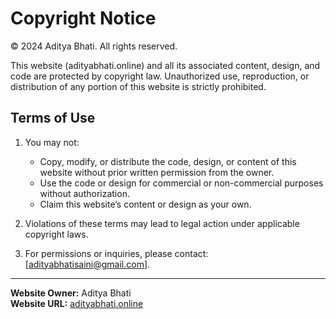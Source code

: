 # Copyright Notice

© 2024 Aditya Bhati. All rights reserved.

This website (adityabhati.online) and all its associated content, design, and code are protected by copyright law. Unauthorized use, reproduction, or distribution of any portion of this website is strictly prohibited.

## Terms of Use

1. You may not:
   - Copy, modify, or distribute the code, design, or content of this website without prior written permission from the owner.
   - Use the code or design for commercial or non-commercial purposes without authorization.
   - Claim this website’s content or design as your own.

2. Violations of these terms may lead to legal action under applicable copyright laws.

3. For permissions or inquiries, please contact: [adityabhatisaini@gmail.com].

---

**Website Owner:** Aditya Bhati  
**Website URL:** [adityabhati.online](https://adityabhati.online)
